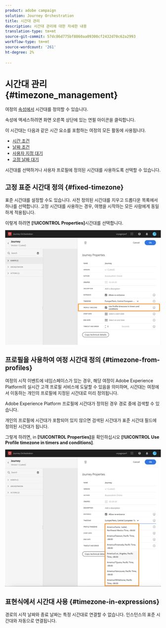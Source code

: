 ```yaml
---
product: adobe campaign
solution: Journey Orchestration
title: 시간대 관리
description: 시간대 관리에 대한 자세한 내용
translation-type: tm+mt
source-git-commit: 57dc86d775bf8860aa09300cf2432d70c62a2993
workflow-type: tm+mt
source-wordcount: '261'
ht-degree: 2%

---
```




# 시간대 관리 {#timezone_management}

여정의 [속성에서](../building-journeys/changing-properties.md) 시간대를 정의할 수 있습니다.

속성에 액세스하려면 화면 오른쪽 상단에 있는 연필 아이콘을 클릭합니다.

이 시간대는 다음과 같은 시간 요소를 포함하는 여정의 모든 활동에 사용됩니다.

* [시간 조건](../building-journeys/condition-activity.md#time_condition)
* [날짜 조건](../building-journeys/condition-activity.md#date_condition)
* [사용자 지정 대기](../building-journeys/wait-activity.md#custom)
* [고정 날짜 대기](../building-journeys/wait-activity.md#fixed_date)

시간대를 선택하거나 사용자 프로필에 정의된 시간대를 사용하도록 선택할 수 있습니다.

## 고정 표준 시간대 정의 {#fixed-timezone}

표준 시간대를 설정할 수도 있습니다. 사전 정의된 시간대를 지우고 드롭다운 목록에서 하나를 선택합니다. 고정 시간대를 사용하는 경우, 여행을 시작하는 모든 사람에게 동일하게 적용됩니다.

이렇게 하려면 **[!UICONTROL Properties]**&#x200B;시간대를 선택합니다.

![](../assets/journey73.png)

## 프로필을 사용하여 여정 시간대 정의 {#timezone-from-profiles}

여정의 시작 이벤트에 네임스페이스가 있는 경우, 해당 여정이 Adobe Experience Platform의 실시간 고객 프로필 서비스에 도달할 수 있음을 의미하며, 시간대는 여정에서 이동하는 개인의 프로필에 지정된 시간대로 미리 정의됩니다.

Adobe Experience Platform 프로필에 시간대가 정의된 경우 경로 중에 검색할 수 있습니다.

개인의 프로필에 시간대가 포함되어 있지 않으면 검색된 시간대가 표준 시간대 필드에 정의된 시간대가 됩니다.

그렇게 하려면, in **[!UICONTROL Properties]**&#x200B;을 확인하십시오 **[!UICONTROL Use Profile timezone in timers and conditions]**.

![](../assets/journey72.png)

## 표현식에서 시간대 사용 {#timezone-in-expressions}

경로의 시작 날짜와 종료 날짜는 특정 시간대로 연결할 수 없습니다. 인스턴스의 표준 시간대와 자동으로 연결됩니다.
